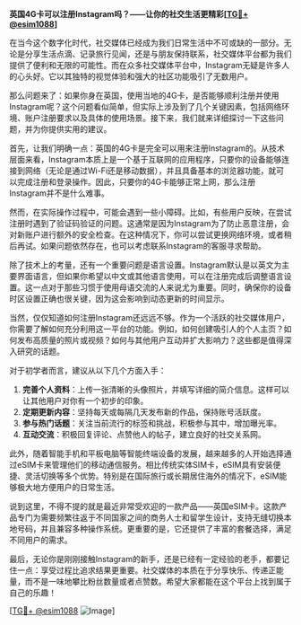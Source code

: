 **英国4G卡可以注册Instagram吗？——让你的社交生活更精彩[[TG💪+ @esim1088](https://t.me/s/esim1088)]**

在当今这个数字化时代，社交媒体已经成为我们日常生活中不可或缺的一部分。无论是分享生活点滴、记录旅行见闻，还是与朋友保持联系，社交媒体平台都为我们提供了便利和无限的可能性。而在众多社交媒体平台中，Instagram无疑是许多人的心头好。它以其独特的视觉体验和强大的社区功能吸引了无数用户。

那么问题来了：如果你身在英国，使用当地的4G卡，是否能够顺利注册并使用Instagram呢？这个问题看似简单，但实际上涉及到了几个关键因素，包括网络环境、账户注册要求以及具体的使用场景。接下来，我们就来详细探讨一下这些问题，并为你提供实用的建议。

首先，让我们明确一点：英国的4G卡是完全可以用来注册Instagram的。从技术层面来看，Instagram本质上是一个基于互联网的应用程序，只要你的设备能够连接到网络（无论是通过Wi-Fi还是移动数据），并且具备基本的浏览器功能，就可以完成注册和登录操作。因此，只要你的4G卡能够正常上网，那么注册Instagram并不是什么难事。

然而，在实际操作过程中，可能会遇到一些小障碍。比如，有些用户反映，在尝试注册时遇到了验证码验证的问题。这通常是因为Instagram为了防止恶意注册，会对新账户进行额外的安全检查。在这种情况下，你可以尝试更换网络环境，或者稍后再试。如果问题依然存在，也可以考虑联系Instagram的客服寻求帮助。

除了技术上的考量，还有一个重要问题是语言设置。Instagram默认是以英文为主要界面语言，但如果你希望以中文或其他语言使用，可以在注册完成后调整语言设置。这一点对于那些习惯于使用母语交流的人来说尤为重要。同时，确保你的设备时区设置正确也很关键，因为这会影响到动态更新的时间显示。

当然，仅仅知道如何注册Instagram还远远不够。作为一个活跃的社交媒体用户，你需要了解如何充分利用这一平台的功能。例如，如何创建吸引人的个人主页？如何发布高质量的照片或视频？如何与其他用户互动并扩大影响力？这些都是值得深入研究的话题。

对于初学者而言，建议从以下几个方面入手：

1. **完善个人资料**：上传一张清晰的头像照片，并填写详细的简介信息。这样可以让其他用户对你有一个初步的印象。
2. **定期更新内容**：坚持每天或每隔几天发布新的作品，保持账号活跃度。
3. **参与热门话题**：关注当前流行的标签和挑战，积极参与其中，增加曝光率。
4. **互动交流**：积极回复评论、点赞他人的帖子，建立良好的社交关系网。

此外，随着智能手机和平板电脑等智能终端设备的发展，越来越多的人开始选择通过eSIM卡来管理他们的移动通信服务。相比传统实体SIM卡，eSIM具有安装便捷、灵活切换等多个优势。特别是在国际旅行或长期居住海外的情况下，eSIM能够极大地方便用户的日常生活。

说到这里，不得不提的就是最近非常受欢迎的一款产品——英国eSIM卡。这款产品专门为需要频繁往返于不同国家之间的商务人士和留学生设计，支持无缝切换本地号码，并且兼容多种操作系统。更重要的是，它还提供了丰富的套餐选择，满足不同用户的需求。

最后，无论你是刚刚接触Instagram的新手，还是已经有一定经验的老手，都要记住一点：享受过程比追求结果更重要。社交媒体的本质在于分享快乐、传递正能量，而不是一味地攀比粉丝数量或者点赞数。希望大家都能在这个平台上找到属于自己的乐趣！

[[TG💪+ @esim1088](https://t.me/s/esim1088) ![Image](https://i.postimg.cc/4NQfJmqS/Snipaste-2025-05-13-00-14-12.png)]